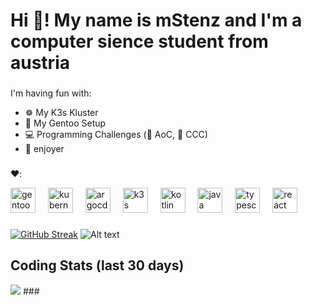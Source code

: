 <h1 align="left">Hi 👋! My name is mStenz and I'm a computer sience student from austria</h1>

###

I'm having fun with:
- ☸️ My K3s Kluster
- 🐧 My Gentoo Setup
- 💻 Programming Challenges (🎄 AoC, 🏅 CCC)
- 🧛 enjoyer

###

<div align="left">
  <p align="left">❤️:</p>
  <img src="https://cdn.jsdelivr.net/gh/devicons/devicon/icons/gentoo/gentoo-plain.svg" height="40" alt="gentoo logo"  />
  <img width="12" />
  <img src="https://cdn.jsdelivr.net/gh/devicons/devicon/icons/kubernetes/kubernetes-plain.svg" height="40" alt="kubernetes logo"  />
  <img width="12" />
  <img src="https://cdn.jsdelivr.net/gh/devicons/devicon/icons/argocd/argocd-original.svg" height="40" alt="argocd logo"  />
  <img width="12" />
  <img src="https://cdn.jsdelivr.net/gh/devicons/devicon/icons/k3s/k3s-original.svg" height="40" alt="k3s logo"  />
  <img width="12" />
  <img src="https://cdn.jsdelivr.net/gh/devicons/devicon/icons/kotlin/kotlin-original.svg" height="40" alt="kotlin logo"  />
  <img width="12" />
  <img src="https://cdn.jsdelivr.net/gh/devicons/devicon/icons/java/java-original.svg" height="40" alt="java logo"  />
  <img width="12" />
  <img src="https://cdn.jsdelivr.net/gh/devicons/devicon/icons/typescript/typescript-original.svg" height="40" alt="typescript logo"  />
  <img width="12" />
  <img src="https://cdn.jsdelivr.net/gh/devicons/devicon/icons/react/react-original.svg" height="40" alt="react logo"  />
</div>

###

[![GitHub Streak](https://streak-stats.demolab.com?user=stenz123&theme=dracula&date_format=j%2Fn%5B%2FY%5D)](https://git.io/streak-stats)
![Alt text](https://spotify-recently-played-readme.vercel.app/api?user=anhyskp36ewpz8tr3dps4uzg5&unique={true|1|on|yes})

## Coding Stats (last 30 days)
  <img src="https://wakapi.stenz.dev/api/badge/michael/michael/interval:30_days?label=last 30d">
###
